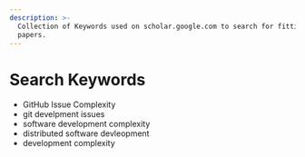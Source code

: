 ```yaml
---
description: >-
  Collection of Keywords used on scholar.google.com to search for fitting
  papers.
---
```


# Search Keywords

* GitHub Issue Complexity
* git develpment issues
* software development complexity
* distributed software devleopment
* development complexity

